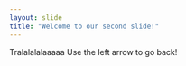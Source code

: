 ```yaml
---
layout: slide
title: "Welcome to our second slide!"
---
```

Tralalalalaaaaa
Use the left arrow to go back!
